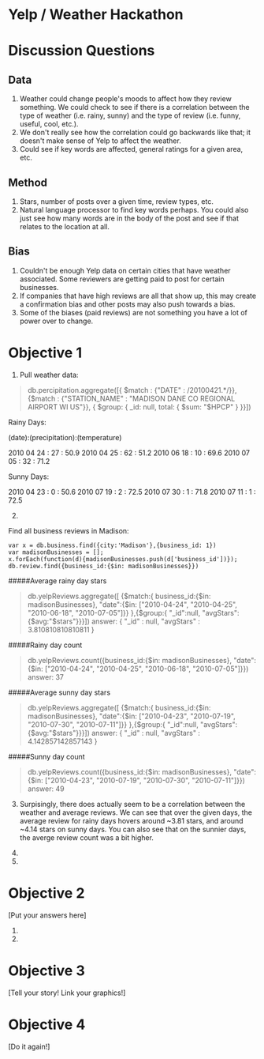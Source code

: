 # Yelp / Weather Hackathon

# Discussion Questions

## Data

1. Weather could change people's moods to affect how they review something.
We could check to see if there is a correlation between the type of weather
(i.e. rainy, sunny) and the type of review (i.e. funny, useful, cool, etc.).
2. We don't really see how the correlation could go backwards like that; it
doesn't make sense of Yelp to affect the weather.
3. Could see if key words are affected, general ratings for a given area, etc.

## Method

1. Stars, number of posts over a given time, review types, etc.
2. Natural language processor to find key words perhaps. You could also just
see how many words are in the body of the post and see if that relates to the
location at all.

## Bias

1. Couldn't be enough Yelp data on certain cities that have weather associated.
Some reviewers are getting paid to post for certain businesses.
2. If companies that have high reviews are all that show up, this may create a 
confirmation bias and other posts may also push towards a bias.
3. Some of the biases (paid reviews) are not something you have a lot of power
over to change.

# Objective 1

1. Pull weather data:
> db.percipitation.aggregate([{ $match : {"DATE" : /20100421.*/}}, {$match : {"STATION_NAME" : "MADISON DANE CO REGIONAL AIRPORT WI US"}}, { $group: { _id: null, total: { $sum: "$HPCP" } }}])

  Rainy Days:

  (date):(precipitation):(temperature)

  2010 04 24 : 27 : 50.9
  2010 04 25 : 62 : 51.2
  2010 06 18 : 10 : 69.6
  2010 07 05 : 32 : 71.2

  Sunny Days:

  2010 04 23 : 0 : 50.6
  2010 07 19 : 2 : 72.5
  2010 07 30 : 1 : 71.8
  2010 07 11 : 1 : 72.5

2. 

Find all business reviews in Madison:
```
var x = db.business.find({city:'Madison'},{business_id: 1})
var madisonBusinesses = [];
x.forEach(function(d){madisonBusinesses.push(d['business_id'])});
db.review.find({business_id:{$in: madisonBusinesses}})
```

#####Average rainy day stars
> db.yelpReviews.aggregate([ {$match:{ business_id:{$in: madisonBusinesses}, "date":{$in: ["2010-04-24", "2010-04-25", "2010-06-18", "2010-07-05"]}} },{$group:{ "_id":null, "avgStars":{$avg:"$stars"}}}])
answer: { "_id" : null, "avgStars" : 3.810810810810811 }

#####Rainy day count
> db.yelpReviews.count({business_id:{$in: madisonBusinesses}, "date":{$in: ["2010-04-24", "2010-04-25", "2010-06-18", "2010-07-05"]}})
answer: 37

#####Average sunny day stars
> db.yelpReviews.aggregate([ {$match:{ business_id:{$in: madisonBusinesses}, "date":{$in: ["2010-04-23", "2010-07-19", "2010-07-30", "2010-07-11"]}} },{$group:{ "_id":null, "avgStars":{$avg:"$stars"}}}])
answer: { "_id" : null, "avgStars" : 4.142857142857143 }

#####Sunny day count
> db.yelpReviews.count({business_id:{$in: madisonBusinesses}, "date":{$in: ["2010-04-23", "2010-07-19", "2010-07-30", "2010-07-11"]}})
answer: 49

3. Surpisingly, there does actually seem to be a correlation between the
weather and average reviews. We can see that over the given days, the average
review for rainy days hovers around ~3.81 stars, and around ~4.14 stars on
sunny days. You can also see that on the sunnier days, the averge review count
was a bit higher.

4.

5.

# Objective 2
[Put your answers here]

1.
2.

# Objective 3

[Tell your story!  Link your graphics!]

# Objective 4

[Do it again!]

